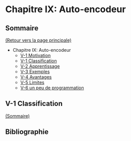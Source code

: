 ﻿# Chapitre IX: Auto-encodeur

## Sommaire

[(Retour vers la page principale)](README.md)

- Chapitre IX: Auto-encodeur
  - [V-1 Motivation](#iv-1-motivation)
  - [V-1 Classification](#iv-1-classification)
  - [V-2 Apprentissage](#iv-2-apprentissage)
  - [V-3 Exemples](#iv-3-exemples)
  - [V-4 Avantages](#iv-4-avantages)
  - [V-5 Limites](#iv-5-limites)
  - [V-6 un peu de programmation](#iv-6-un-peu-de-programmation)

## V-1 Classification

[(Sommaire)](#sommaire)

## Bibliographie
